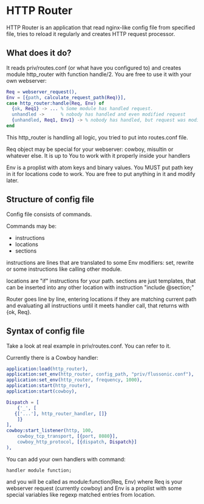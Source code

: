 HTTP Router
===========


HTTP Router is an application that read nginx-like config file from specified file, tries to reload it regularly
and creates HTTP request processor.



What does it do?
---------------

It reads priv/routes.conf (or what have you configured to) and creates module http_router with function handle/2.
You are free to use it with your own webserver:

```erlang
Req = webserver_request(),
Env = [{path, calculate_request_path(Req)}],
case http_router:handle(Req, Env) of
  {ok, Req1} -> ... % Some module has handled request.
  unhandled ->      % nobody has handled and even modified request
  {unhandled, Req1, Env1} -> % nobody has handled, but request was modified
end
```

This http_router is handling all logic, you tried to put into routes.conf file.

Req object may be special for your webserver: cowboy, misultin or whatever else. It is up to You
to work with it properly inside your handlers

Env is a proplist with atom keys and binary values. You MUST put path key in it for locations code to work.
You are free to put anything in it and modify later.


Structure of config file 
----------------

Config file consists of commands.

Commands may be:

* instructions
* locations 
* sections

instructions are lines that are translated to some Env modifiers: set, rewrite or some instructions like calling other module.

locations are "if" instructions for your path.
sections are just templates, that can be inserted into any other location with instruction "include @section;"


Router goes line by line, entering locations if they are matching current path and evaluating all instructions until it
meets handler call, that returns with {ok, Req}.


Syntax of config file
----------

Take a look at real example in priv/routes.conf. You can refer to it.







Currently there is a Cowboy handler:


```erlang
application:load(http_router),
application:set_env(http_router, config_path, "priv/flussonic.conf"),
application:set_env(http_router, frequency, 1000),
application:start(http_router),
application:start(cowboy),

Dispatch = [
	{'_', [
   {['...'], http_router_handler, []}
	]}
],
cowboy:start_listener(http, 100,
	cowboy_tcp_transport, [{port, 8080}],
	cowboy_http_protocol, [{dispatch, Dispatch}]
),

```




You can add your own handlers with command:

```
handler module function;
```

and you will be called as  module:function(Req, Env) where Req is your webserver request (currently cowboy) and
Env is a proplist with some special variables like regexp matched entries from location.
